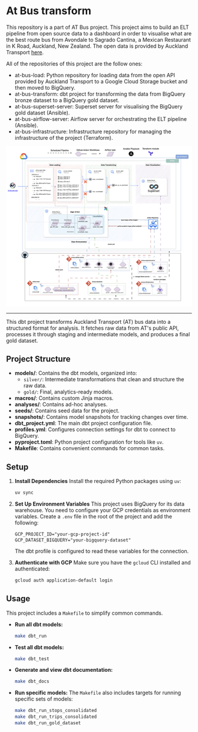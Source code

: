 # At Bus transform

This repository is a part of AT Bus project. This project aims to build an ELT pipeline from open source data to a dashboard in order to visualise what are the best route bus from Avondale to Sagrado Cantina, a Mexican Restaurant in K Road, Auckland, New Zealand. The open data is provided by Auckland Transport [here](https://dev-portal.at.govt.nz/api-details#api=gtfs-api&operation=get-calendars-id).

All of the repositories of this project are the follow ones:

- at-bus-load: Python repository for loading data from the open API provided by Auckland Transport to a Google Cloud Storage bucket and then moved to BigQuery.
- at-bus-transform: dbt project for transforming the data from BigQuery bronze dataset to a BigQuery gold dataset.
- at-bus-superset-server: Superset server for visualising the BigQuery gold dataset (Ansible).
- at-bus-airflow-server: Airflow server for orchestrating the ELT pipeline (Ansible).
- at-bus-infrastructure: Infrastructure repository for managing the infrastructure of the project (Terraform).
 
![at-bus-architecture](./docs/at-bus_infra-drawio.png)

---
This dbt project transforms Auckland Transport (AT) bus data into a structured format for analysis. It fetches raw data from AT's public API, processes it through staging and intermediate models, and produces a final gold dataset.

## Project Structure

- **models/**: Contains the dbt models, organized into:
  - `silver/`: Intermediate transformations that clean and structure the raw data.
  - `gold/`: Final, analytics-ready models.
- **macros/**: Contains custom Jinja macros.
- **analyses/**: Contains ad-hoc analyses.
- **seeds/**: Contains seed data for the project.
- **snapshots/**: Contains model snapshots for tracking changes over time.
- **dbt_project.yml**: The main dbt project configuration file.
- **profiles.yml**: Configures connection settings for dbt to connect to BigQuery.
- **pyproject.toml**: Python project configuration for tools like `uv`.
- **Makefile**: Contains convenient commands for common tasks.

## Setup

1. **Install Dependencies**
   Install the required Python packages using `uv`:
   ```sh
   uv sync
   ```

2. **Set Up Environment Variables**
   This project uses BigQuery for its data warehouse. You need to configure your GCP credentials as environment variables. Create a `.env` file in the root of the project and add the following:
   ```
   GCP_PROJECT_ID="your-gcp-project-id"
   GCP_DATASET_BIGQUERY="your-bigquery-dataset"
   ```
   The dbt profile is configured to read these variables for the connection.

3. **Authenticate with GCP**
   Make sure you have the `gcloud` CLI installed and authenticated:
   ```sh
   gcloud auth application-default login
   ```

## Usage

This project includes a `Makefile` to simplify common commands.

- **Run all dbt models:**
  ```sh
  make dbt_run
  ```

- **Test all dbt models:**
  ```sh
  make dbt_test
  ```

- **Generate and view dbt documentation:**
  ```sh
  make dbt_docs
  ```

- **Run specific models:**
  The `Makefile` also includes targets for running specific sets of models:
  ```sh
  make dbt_run_stops_consolidated
  make dbt_run_trips_consolidated
  make dbt_run_gold_dataset
  ```
